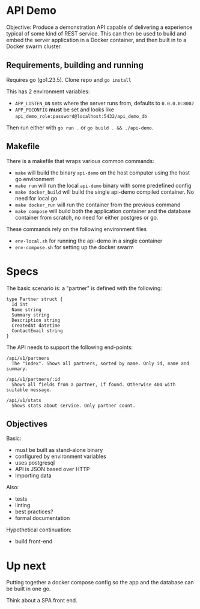 # API Demo

Objective: Produce a demonstration API capable of delivering a experience typical of some kind of REST service. This can then be used to build and embed the server application in a Docker container, and then built in to a Docker swarm cluster.

## Requirements, building and running

Requires go (go1.23.5). Clone repo and `go install`

This has 2 environment variables:

- `APP_LISTEN_ON` sets where the server runs from, defaults to `0.0.0.0:8002`
- `APP_PGCONFIG` **must** be set and looks like `api_demo_role:password@localhost:5432/api_demo_db`

Then run either with `go run .` or `go build . && ./api-demo`.

## Makefile

There is a makefile that wraps various common commands:
- `make` will build the binary `api-demo` on the host computer using the host go environment
- `make run` will run the local `api-demo` binary with some predefined config
- `make docker_build` will build the single api-demo compiled container. No need for local go
- `make docker_run` will run the container from the previous command
- `make compose` will build both the application container and the database container from scratch, no need for either postgres or go.

These commands rely on the following environment files
- `env-local.sh` for running the api-demo in a single container
- `env-compose.sh` for setting up the docker swarm

# Specs

The basic scenario is: a "partner" is defined with the following:
```
type Partner struct {
  Id int
  Name string
  Summary string
  Description string
  CreatedAt datetime
  ContactEmail string
}
```

The API needs to support the following end-points:
```
/api/v1/partners
  The "index". Shows all partners, sorted by name. Only id, name and summary.

/api/v1/partners/:id
  Shows all fields from a partner, if found. Otherwise 404 with suitable message.

/api/v1/stats
  Shows stats about service. Only partner count.
```

## Objectives

Basic:
- must be built as stand-alone binary
- configured by environment variables
- uses postgresql
- API is JSON based over HTTP
- Importing data

Also:
- tests
- linting
- best practices?
- formal documentation

Hypothetical continuation:
- build front-end

# Up next

Putting together a docker compose config so the app and the database can be built in one go.

Think about a SPA front end.
